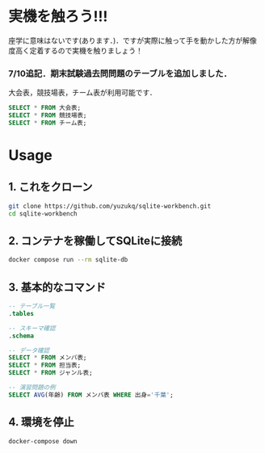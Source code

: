 # 実機を触ろう!!!
座学に意味はないです(あります．)．ですが実際に触って手を動かした方が解像度高く定着するので実機を触りましょう！

### 7/10追記．期末試験過去問問題のテーブルを追加しました．
大会表，競技場表，チーム表が利用可能です．
```sql
SELECT * FROM 大会表;
SELECT * FROM 競技場表;
SELECT * FROM チーム表;
```

# Usage
## 1. これをクローン
```bash
git clone https://github.com/yuzukq/sqlite-workbench.git
cd sqlite-workbench
```

## 2. コンテナを稼働してSQLiteに接続

```bash
docker compose run --rm sqlite-db
```

## 3. 基本的なコマンド

```sql
-- テーブル一覧
.tables

-- スキーマ確認
.schema

-- データ確認
SELECT * FROM メンバ表;
SELECT * FROM 担当表;
SELECT * FROM ジャンル表;

-- 演習問題の例
SELECT AVG(年齢) FROM メンバ表 WHERE 出身='千葉';
```

## 4. 環境を停止

```bash
docker-compose down
```
